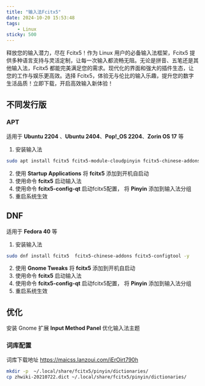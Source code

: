 ```yaml
---
title: "输入法Fcitx5"
date: 2024-10-20 15:53:48
tags:
	- Linux
sticky: 500
---
```


释放您的输入潜力，尽在 Fcitx5！作为 Linux 用户的必备输入法框架，Fcitx5 提供多种语言支持与灵活定制，让每一次输入都流畅无阻。无论是拼音、五笔还是其他输入法，Fcitx5 都能完美满足您的需求。现代化的界面和强大的插件生态，让您的工作与娱乐更高效。选择 Fcitx5，体验无与伦比的输入乐趣，提升您的数字生活品质！立即下载，开启高效输入新体验！

<!-- more -->

## 不同发行版

###  APT

适用于 **Ubuntu 2204** 、**Ubuntu 2404**、**Pop!_OS 2204**、**Zorin OS 17** 等

1. 安装输入法

```bash
sudo apt install fcitx5 fcitx5-module-cloudpinyin fcitx5-chinese-addons -y
```

2. 使用 **Startup Applications** 将 **fcitx5** 添加到开机自启动
3. 使用命令 **fcitx5** 启动输入法
4. 使用命令  **fcitx5-config-qt** 启动fcitx5配置， 将 **Pinyin** 添加到输入法分组
5. 重启系统生效

##  DNF

适用于 **Fedora 40** 等

1. 安装输入法

```bash
sudo dnf install fcitx5  fcitx5-chinese-addons fcitx5-configtool -y
```

2. 使用 **Gnome Tweaks** 将 **fcitx5** 添加到开机自启动
3. 使用命令 **fcitx5** 启动输入法
4. 使用命令  **fcitx5-config-qt** 启动fcitx5配置， 将 **Pinyin** 添加到输入法分组
5. 重启系统生效

##  优化

安装 Gnome 扩展 **Input Method Panel** 优化输入法主题


### 词库配置

词库下载地址 https://maicss.lanzoui.com/iErOirt790h

```bash
mkdir -p  ~/.local/share/fcitx5/pinyin/dictionaries/
cp zhwiki-20210722.dict ~/.local/share/fcitx5/pinyin/dictionaries/
```

